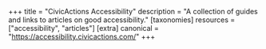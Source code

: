 +++
title = "CivicActions Accessibility"
description = "A collection of guides and links to articles on good accessibility."
[taxonomies]
resources = ["accessibility", "articles"]
[extra]
canonical = "https://accessibility.civicactions.com/"
+++